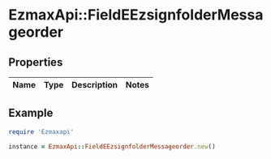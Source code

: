 # EzmaxApi::FieldEEzsignfolderMessageorder

## Properties

| Name | Type | Description | Notes |
| ---- | ---- | ----------- | ----- |

## Example

```ruby
require 'Ezmaxapi'

instance = EzmaxApi::FieldEEzsignfolderMessageorder.new()
```

